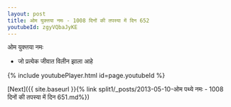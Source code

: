 ```yaml
---
layout: post
title: ओम युक्त्तया नमः - 1008 दिनों की तपस्या में दिन 652
youtubeId: zgyVQbaJyKE
---
```

 
 
 ओम युक्त्तया नमः  
 
 -  जो प्रत्येक जीवात विलीन झाला आहे 
 
  
 
  
 
 
 
 
 
 


{% include youtubePlayer.html id=page.youtubeId %}
 
[Next]({{ site.baseurl }}{% link  split1/_posts/2013-05-10-ओम पथ्ये नमः - 1008 दिनों की तपस्या में दिन 651.md%})
 

